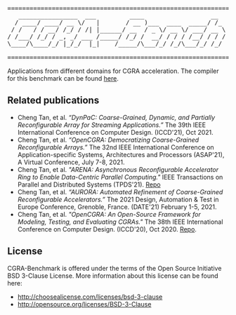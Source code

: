 <pre>
==============================================================
   ________________  ___         ____                  __  
  / ____/ ____/ __ \/   |       / __ )___  ____  _____/ /_ 
 / /   / / __/ /_/ / /| |______/ __  / _ \/ __ \/ ___/ __ \
/ /___/ /_/ / _, _/ ___ /_____/ /_/ /  __/ / / / /__/ / / /
\____/\____/_/ |_/_/  |_|    /_____/\___/_/ /_/\___/_/ /_/ 
                                                           
==============================================================
</pre>

Applications from different domains for CGRA acceleration. The compiler for this benchmark can be found [here](https://github.com/tancheng/CGRA-Mapper).


Related publications
--------------------------------------------------------------------------

- Cheng Tan, et al. _“DynPaC: Coarse-Grained, Dynamic, and Partially Reconfigurable Array for Streaming Applications.”_ The 39th IEEE International Conference on Computer Design. (ICCD'21), Oct 2021.
- Cheng Tan, et al. _“OpenCGRA: Democratizing Coarse-Grained Reconfigurable Arrays.”_ The 32nd IEEE International Conference on Application-specific Systems, Architectures and Processors (ASAP'21), A Virtual Conference, July 7-8, 2021.
- Cheng Tan, et al. _"ARENA: Asynchronous Reconfigurable Accelerator Ring to Enable Data-Centric Parallel Computing."_ IEEE Transactions on Parallel and Distributed Systems (TPDS'21). [Repo](https://github.com/pnnl/arena)
- Cheng Tan, et al. _“AURORA: Automated Refinement of Coarse-Grained Reconfigurable Accelerators.”_ The 2021 Design, Automation & Test in Europe Conference, Grenoble, France. (DATE'21) February 1-5, 2021.
- Cheng Tan, et al. _"OpenCGRA: An Open-Source Framework for Modeling, Testing, and Evaluating CGRAs."_ The 38th IEEE International Conference on Computer Design. (ICCD'20), Oct 2020. [Repo](https://github.com/tancheng/OpenCGRA).



License
--------------------------------------------------------------------------

CGRA-Benchmark is offered under the terms of the Open Source Initiative BSD 3-Clause License. More information about this license can be found here:

  - http://choosealicense.com/licenses/bsd-3-clause
  - http://opensource.org/licenses/BSD-3-Clause

